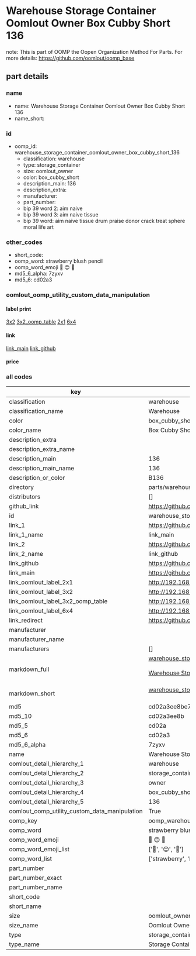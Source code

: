 # Warehouse Storage Container Oomlout Owner Box Cubby Short 136  

note: This is part of OOMP the Oopen Organization Method For Parts. For more details: https://github.com/oomlout/oomp_base

##  part details
  







### name
* name: Warehouse Storage Container Oomlout Owner Box Cubby Short 136
* name_short: 
### id
* oomp_id: warehouse_storage_container_oomlout_owner_box_cubby_short_136
  * classification: warehouse
  * type: storage_container
  * size: oomlout_owner
  * color: box_cubby_short
  * description_main: 136
  * description_extra: 
  * manufacturer: 
  * part_number: 
  * bip 39 word 2: aim naive
  * bip 39 word 3: aim naive tissue
  * bip 39 word: aim naive tissue drum praise donor crack treat sphere moral life art

### other_codes
* short_code: 
* oomp_word: strawberry blush pencil
* oomp_word_emoji :strawberry: :blush: :pencil:
* md5_6_alpha: 7zyxv
* md5_6: cd02a3






### oomlout_oomp_utility_custom_data_manipulation
#### label print
[3x2](http://192.168.1.245:1112/?label=oomp%207zyxv)
[3x2_oomp_table](http://192.168.1.108:1112/?label=oomp%207zyxv)
[2x1](http://192.168.1.242:1112/?label=oomp%207zyxv)
[6x4](http://192.168.1.55:1112/?label=oomp%207zyxv)    

#### link

[link_main](https://github.com/oomlout/oomlout_oomp_version_1_messy/tree/main/parts/warehouse_storage_container_oomlout_owner_box_cubby_short_136) [link_github](https://github.com/oomlout/oomlout_oomp_version_1_messy/tree/main/parts/warehouse_storage_container_oomlout_owner_box_cubby_short_136)                             

#### price







### all codes 
| key | value |  
| --- | --- |  
| classification | warehouse |  
| classification_name | Warehouse |  
| color | box_cubby_short |  
| color_name | Box Cubby Short |  
| description_extra |  |  
| description_extra_name |  |  
| description_main | 136 |  
| description_main_name | 136 |  
| description_or_color | B136 |  
| directory | parts/warehouse_storage_container_oomlout_owner_box_cubby_short_136 |  
| distributors | [] |  
| github_link | https://github.com/oomlout/oomlout_oomp_part_src/tree/main/parts/warehouse_storage_container_oomlout_owner_box_cubby_short_136 |  
| id | warehouse_storage_container_oomlout_owner_box_cubby_short_136 |  
| link_1 | https://github.com/oomlout/oomlout_oomp_version_1_messy/tree/main/parts/warehouse_storage_container_oomlout_owner_box_cubby_short_136 |  
| link_1_name | link_main |  
| link_2 | https://github.com/oomlout/oomlout_oomp_version_1_messy/tree/main/parts/warehouse_storage_container_oomlout_owner_box_cubby_short_136 |  
| link_2_name | link_github |  
| link_github | https://github.com/oomlout/oomlout_oomp_version_1_messy/tree/main/parts/warehouse_storage_container_oomlout_owner_box_cubby_short_136 |  
| link_main | https://github.com/oomlout/oomlout_oomp_version_1_messy/tree/main/parts/warehouse_storage_container_oomlout_owner_box_cubby_short_136 |  
| link_oomlout_label_2x1 | http://192.168.1.242:1112/?label=oomp%207zyxv |  
| link_oomlout_label_3x2 | http://192.168.1.245:1112/?label=oomp%207zyxv |  
| link_oomlout_label_3x2_oomp_table | http://192.168.1.108:1112/?label=oomp%207zyxv |  
| link_oomlout_label_6x4 | http://192.168.1.55:1112/?label=oomp%207zyxv |  
| link_redirect | https://github.com/oomlout/oomlout_oomp_version_1_messy/tree/main/parts/warehouse_storage_container_oomlout_owner_box_cubby_short_136 |  
| manufacturer |  |  
| manufacturer_name |  |  
| manufacturers | [] |  
| markdown_full | [warehouse_storage_container_oomlout_owner_box_cubby_short_136](none)<br>[](none)<br>[Warehouse Storage Container Oomlout Owner Box Cubby Short 136](none)<br><br> |  
| markdown_short | [warehouse_storage_container_oomlout_owner_box_cubby_short_136](none)<br><br> |  
| md5 | cd02a3ee8be7c6390554c439c5a4a82a |  
| md5_10 | cd02a3ee8b |  
| md5_5 | cd02a |  
| md5_6 | cd02a3 |  
| md5_6_alpha | 7zyxv |  
| name | Warehouse Storage Container Oomlout Owner Box Cubby Short 136 |  
| oomlout_detail_hierarchy_1 | warehouse |  
| oomlout_detail_hierarchy_2 | storage_container |  
| oomlout_detail_hierarchy_3 | owner |  
| oomlout_detail_hierarchy_4 | box_cubby_short |  
| oomlout_detail_hierarchy_5 | 136 |  
| oomlout_oomp_utility_custom_data_manipulation | True |  
| oomp_key | oomp_warehouse_storage_container_oomlout_owner_box_cubby_short_136 |  
| oomp_word | strawberry blush pencil |  
| oomp_word_emoji | :strawberry: :blush: :pencil: |  
| oomp_word_emoji_list | [':strawberry:', ':blush:', ':pencil:'] |  
| oomp_word_list | ['strawberry', 'blush', 'pencil'] |  
| part_number |  |  
| part_number_exact |  |  
| part_number_name |  |  
| short_code |  |  
| short_name |  |  
| size | oomlout_owner |  
| size_name | Oomlout Owner |  
| type | storage_container |  
| type_name | Storage Container |  
